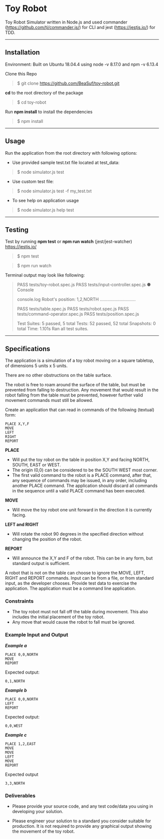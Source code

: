 # Toy Robot

Toy Robot Simulator written in Node.js and used commander (<https://github.com/tj/commander.js/>) for CLI and jest (<https://jestjs.io/>) for TDD.

***

## Installation
Environment: Built on Ubuntu 18.04.4 using node -v 8.17.0 and npm -v 6.13.4

Clone this Repo
> $ git clone https://github.com/BeaSuf/toy-robot.git

**cd** to the root directory of the package
> $ cd toy-robot

Run **npm install** to install the dependencies
> $ npm install

***

## Usage

Run the application from the root directory with following options:

- Use provided sample test.txt file located at test_data:

> $ node simulator.js test

- Use custom test file:

> $ node simulator.js test -f my_test.txt

- To see help on application usage

> $ node simulator.js help test

***

## Testing

Test by running **npm test** or **npm run watch** (jest/jest-watcher) <https://jestjs.io/>
> $ npm test

> $ npm run watch

Terminal output may look like following:
> PASS  tests/toy-robot.spec.js
> PASS  tests/input-controller.spec.js
> ● Console
>
> console.log
> Robot's position: 1,2,NORTH
> .............................
>
> PASS  tests/table.spec.js
> PASS  tests/robot.spec.js
> PASS  tests/command-operator.spec.js
> PASS  tests/position.spec.js
>
>Test Suites: 5 passed, 5 total
>Tests:       52 passed, 52 total
>Snapshots:   0 total
>Time:        1.101s
>Ran all test suites.

***

## Specifications

The application is a simulation of a toy robot moving on a square tabletop, of dimensions 5 units x 5 units.

There are no other obstructions on the table surface.

The robot is free to roam around the surface of the table, but must be prevented from falling to destruction. Any movement that would result in the robot falling from the table must be prevented, however further valid movement commands must still be allowed.

Create an application that can read in commands of the following (textual) form:

    PLACE X,Y,F
    MOVE
    LEFT
    RIGHT
    REPORT

__PLACE__

- Will put the toy robot on the table in position X,Y and facing NORTH, SOUTH, EAST or WEST.
- The origin (0,0) can be considered to be the SOUTH WEST most corner.
- The first valid command to the robot is a PLACE command, after that, any sequence of commands may be issued, in any order, including another PLACE command. The application should discard all commands in the sequence until a valid PLACE command has been executed.

__MOVE__

- Will move the toy robot one unit forward in the direction it is currently facing.

__LEFT and RIGHT__

- Will rotate the robot 90 degrees in the specified direction without changing the position of the robot.

__REPORT__

- Will announce the X,Y and F of the robot. This can be in any form, but standard output is sufficient.

A robot that is not on the table can choose to ignore the MOVE, LEFT, RIGHT and REPORT commands.
Input can be from a file, or from standard input, as the developer chooses.
Provide test data to exercise the application.
The application must be a command line application.

### Constraints

- The toy robot must not fall off the table during movement. This also includes the initial placement of the toy robot.
- Any move that would cause the robot to fall must be ignored.

### Example Input and Output

___Example a___

    PLACE 0,0,NORTH
    MOVE
    REPORT

Expected output:

    0,1,NORTH

___Example b___

    PLACE 0,0,NORTH
    LEFT
    REPORT

Expected output:

    0,0,WEST

___Example c___

    PLACE 1,2,EAST
    MOVE
    MOVE
    LEFT
    MOVE
    REPORT

Expected output

    3,3,NORTH

### Deliverables

- Please provide your source code, and any test code/data you using in developing your solution.

- Please engineer your solution to a standard you consider suitable for production. It is not required to provide any graphical output showing the movement of the toy robot.